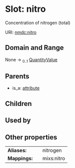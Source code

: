 
# Slot: nitro


Concentration of nitrogen (total)

URI: [nmdc:nitro](https://microbiomedata/meta/nitro)


## Domain and Range

None &#8594;  <sub>0..1</sub> [QuantityValue](QuantityValue.md)

## Parents

 *  is_a: [attribute](attribute.md)

## Children


## Used by


## Other properties

|  |  |  |
| --- | --- | --- |
| **Aliases:** | | nitrogen |
| **Mappings:** | | mixs:nitro |

